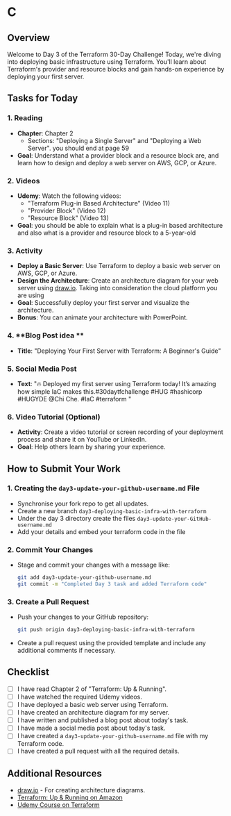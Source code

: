 # C

## Overview

Welcome to Day 3 of the Terraform 30-Day Challenge! Today, we're diving into deploying basic infrastructure using Terraform. You'll learn about Terraform's provider and resource blocks and gain hands-on experience by deploying your first server.

## Tasks for Today

### 1. **Reading**
   - **Chapter**: Chapter 2 
     - Sections: "Deploying a Single Server" and "Deploying a Web Server". you should end at page 59
   - **Goal**: Understand what a provider block and a resource block are, and learn how to design and deploy a web server on AWS, GCP, or Azure.

### 2. **Videos**
   - **Udemy**: Watch the following videos:
     - "Terraform Plug-in Based Architecture" (Video 11)
     - "Provider Block" (Video 12)
     - "Resource Block" (Video 13)
   - **Goal**: you should be able to explain what is a plug-in based architecture and also what is a provider and resource block to a 5-year-old 

### 3. **Activity**
   - **Deploy a Basic Server**: Use Terraform to deploy a basic web server on AWS, GCP, or Azure. 
   - **Design the Architecture**: Create an architecture diagram for your web server using [draw.io](https://www.draw.io/). Taking into consideration the cloud platform you are using 
   - **Goal**: Successfully deploy your first server and visualize the architecture.
   - **Bonus**: You can animate your architecture with PowerPoint.

### 4. **Blog Post idea **
   - **Title**: "Deploying Your First Server with Terraform: A Beginner's Guide"

### 5. **Social Media Post**
   - **Text**: "🔥 Deployed my first server using Terraform today! It’s amazing how simple IaC makes this.#30daytfchallenge #HUG #hashicorp #HUGYDE @Chi Che. #IaC #terraform
"

### 6. **Video Tutorial (Optional)**
   - **Activity**: Create a video tutorial or screen recording of your deployment process and share it on YouTube or LinkedIn.
   - **Goal**: Help others learn by sharing your experience.

## How to Submit Your Work

### 1. **Creating the `day3-update-your-github-username.md` File**
   - Synchronise your fork repo to get all updates.
   - Create a new branch  `day3-deploying-basic-infra-with-terraform`
   - Under the day 3 directory create the files `day3-update-your-GitHub-username.md`
   - Add your details and embed your terraform code in the file

### 2. **Commit Your Changes**
   - Stage and commit your changes with a message like:
     ```bash
     git add day3-update-your-github-username.md
     git commit -m "Completed Day 3 task and added Terraform code"
     ```

### 3. **Create a Pull Request**
   - Push your changes to your GitHub repository:
     ```bash
     git push origin day3-deploying-basic-infra-with-terraform
     ```
   - Create a pull request using the provided template and include any additional comments if necessary.

## Checklist

- [ ] I have read Chapter 2 of "Terraform: Up & Running".
- [ ] I have watched the required Udemy videos.
- [ ] I have deployed a basic web server using Terraform.
- [ ] I have created an architecture diagram for my server.
- [ ] I have written and published a blog post about today's task.
- [ ] I have made a social media post about today's task.
- [ ] I have created a `day3-update-your-github-username.md` file with my Terraform code.
- [ ] I have created a pull request with all the required details.

## Additional Resources

- [draw.io](https://www.draw.io/) - For creating architecture diagrams.
- [Terraform: Up & Running on Amazon](https://www.amazon.com/Terraform-Running-Infrastructure-Configuration-Management/dp/1492046906)
- [Udemy Course on Terraform](https://www.udemy.com/course/terraform/)
